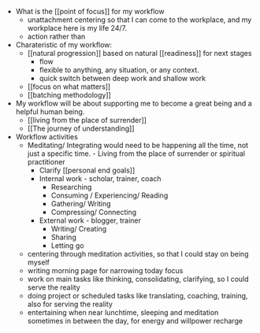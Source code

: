 - What is the [[point of focus]] for my workflow
    - unattachment centering so that I can come to the workplace, and my workplace here is my life 24/7.
    - action rather than 
- Charateristic of my workflow:
    - [[natural progression]] based on natural [[readiness]] for next stages
        - flow
        - flexible to anything, any situation, or any context.
        - quick switch between deep work and shallow work
    - [[focus on what matters]]
    - [[batching methodology]]
- My workflow will be about supporting me to become a great being and a helpful human being.
    - [[living from the place of surrender]]
    - [[The journey of understanding]]
- Workflow activities
    - Meditating/ Integrating would need to be happening all the time, not just a specific time. - Living from the place of surrender or spiritual practitioner
        - Clarify [[personal end goals]]
        - Internal work - scholar, trainer, coach
            - Researching
            - Consuming / Experiencing/ Reading 
            - Gathering/ Writing
            - Compressing/ Connecting
        - External work - blogger, trainer
            - Writing/ Creating
            - Sharing
            - Letting go
    - centering through meditation activities, so that I could stay on being myself
    - writing morning page for narrowing today focus
    - work on main tasks like thinking, consolidating, clarifying, so I could serve the reality
    - doing project or scheduled tasks like translating, coaching, training, also for serving the reality
    - entertaining when near lunchtime, sleeping and meditation sometimes in between the day, for energy and willpower recharge
